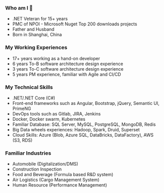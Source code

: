 ### Who am I 👋
- .NET Veteran for 15+ years
- PMC of NPOI - Microsoft Nuget Top 200 downloads projects
- Father and Husband
- Born in Shanghai, China

### My Working Experiences
- 17+ years working as a hand-on developer
- 6 years To-B software architecture design experience
- 3 years To-C software architecture design experience
- 5 years PM experience, familiar with Agile and CI/CD

### My Technical Skills
- .NET/.NET Core (C#)
- Front-end frameworks such as Angular, Bootstrap, jQuery, Semantic UI, PrimeNG
- DevOps tools such as Gitlab, JIRA, Jenkins
- Docker, Docker swarm, Kubernetes
- Familiar Database: SQL Server, MySQL, PostgreSQL, MongoDB, Redis
- Big Data wheels experiences: Hadoop, Spark, Druid, Superset
- Cloud Skills: Azure (Blob, Azure SQL, DataBricks, DataFactory), AWS (S3, RDS)

### Familiar Industries
- Automobile (Digitalization/DMS)
- Construction Inspection
- Food and Beverage (Formula based R&D system)
- Air Logistics (Cargo Management System)
- Human Resource (Performance Management)

